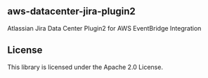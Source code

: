 ## aws-datacenter-jira-plugin2

Atlassian Jira Data Center Plugin2 for AWS EventBridge Integration

## License

This library is licensed under the Apache 2.0 License. 